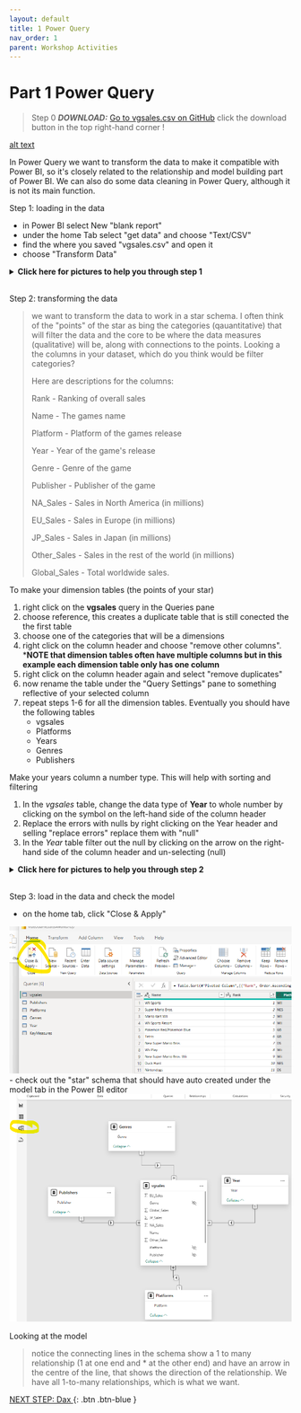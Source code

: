 ```yaml
---
layout: default
title: 1 Power Query
nav_order: 1
parent: Workshop Activities
---
```

# Part 1 Power Query

>Step 0 **_DOWNLOAD:_**  [Go to vgsales.csv on GitHub](https://github.com/uviclibraries/PowerBI/blob/main/Data/vgsales.csv) click the download button in the top right-hand corner
!

[alt text](images/image.png)

In Power Query we want to transform the data to make it compatible with Power BI, so it's closely related to the relationship and model building part of Power BI. We can also do some data cleaning in Power Query, although it is not its main function.

Step 1: loading in the data
- in Power BI select New "blank report"
- under the home Tab select "get data" and choose "Text/CSV"
- find the where you saved "vgsales.csv" and open it
- choose "Transform Data"

<details><summary><b>Click here for pictures to help you through step 1</b></summary>
<img src="images\newreport.png" style="">
<img src="images\getdata.png" style="">
<img src="images\choosefile.png" style="">
<img src="images\transformdatabuton.png" style="">
</details>

<br>

Step 2: transforming the data

<blockquote>

we want to transform the data to work in a star schema. I often think of the "points" of the star as bing the categories (qauantitative) that will filter the data and the core to be where the data measures (qualitative) will be, along with connections to the points. Looking a the columns in your dataset, which do you think would be filter categories?

Here are descriptions for the columns:

Rank - Ranking of overall sales

Name - The games name

Platform - Platform of the games release

Year - Year of the game's release

Genre - Genre of the game

Publisher - Publisher of the game

NA_Sales - Sales in North America (in millions)

EU_Sales - Sales in Europe (in millions)

JP_Sales - Sales in Japan (in millions)

Other_Sales - Sales in the rest of the world (in millions)

Global_Sales - Total worldwide sales.

</blockquote>

To make your dimension tables (the points of your star)
1. right click on the **vgsales** query in the Queries pane
2.  choose reference, this creates a duplicate table that is still conected the the first table
3. choose one of the categories that will be a dimensions
4. right click on the column header and choose "remove other columns". ***NOTE that dimension tables often have multiple columns but in this example each dimension table only has one column**
5. right click on the column header again and select "remove duplicates"
6. now rename the table under the "Query Settings" pane to something reflective of your selected column
7. repeat steps 1-6 for all the dimension tables. Eventually you should have the following tables
    - vgsales
    - Platforms
    - Years
    - Genres
    - Publishers

Make your years column a number type. This will help with sorting and filtering
1. In the *vgsales* table, change the data type of **Year** to whole number by clicking on the symbol on the left-hand side of the column header
2. Replace the errors with nulls by right clicking on the Year header and selling "replace errors" replace them with "null"
3. In the *Year* table filter out the null by clicking on the arrow on the right-hand side of the column header and un-selecting (null)

<details><summary><b>Click here for pictures to help you through step 2</b></summary>
<img src="images\lookatcolumns.png" style="">
<img src="images\reference.png" style="">
<img src="images\removeothercols.png" style="">
<img src="images\removeduplicates.png" style="">
<img src="images\renamequery.png" style="">
<p>in the vgsales table</p>
<img src="images\changetypes.png" style="">
<img src="images\replaceerrors.png" style="">
<img src="images\replaceeerrorspopup.png" style="">
<p>in the Years table</p>
<img src="images\filternulls.png" style="">
</details>

<br>

Step 3: load in the data and check the model
- on the home tab, click "Close & Apply"
<img src="images\closeandapply.png" style="">
- check out the "star" schema that should have auto created under the model tab in the Power BI editor

<img src="images\modelview.png" style="">

Looking at the model

>notice the connecting lines in the schema show a 1 to many relationship (1 at one end and * at the other end) and have an arrow in the centre of the line, that shows the direction of the relationship. We have all 1-to-many relationships, which is what we want.


[NEXT STEP: Dax ](2-DAX.md){: .btn .btn-blue }
